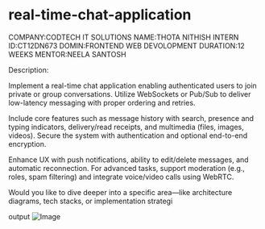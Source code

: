 # real-time-chat-application
COMPANY:CODTECH IT SOLUTIONS
NAME:THOTA NITHISH
INTERN ID:CT12DN673
DOMIN:FRONTEND WEB DEVOLOPMENT
DURATION:12 WEEKS
MENTOR:NEELA SANTOSH


Description:



Implement a real-time chat application enabling authenticated users to join private or group conversations. Utilize WebSockets or Pub/Sub to deliver low-latency messaging with proper ordering and retries.

Include core features such as message history with search, presence and typing indicators, delivery/read receipts, and multimedia (files, images, videos). Secure the system with authentication and optional end-to-end encryption.

Enhance UX with push notifications, ability to edit/delete messages, and automatic reconnection. For advanced tasks, support moderation (e.g., roles, spam filtering) and integrate voice/video calls using WebRTC.

Would you like to dive deeper into a specific area—like architecture diagrams, tech stacks, or implementation strategi


output
![Image](https://github.com/user-attachments/assets/5ae8ef08-45e6-40ce-84b0-266f0ef59298)


